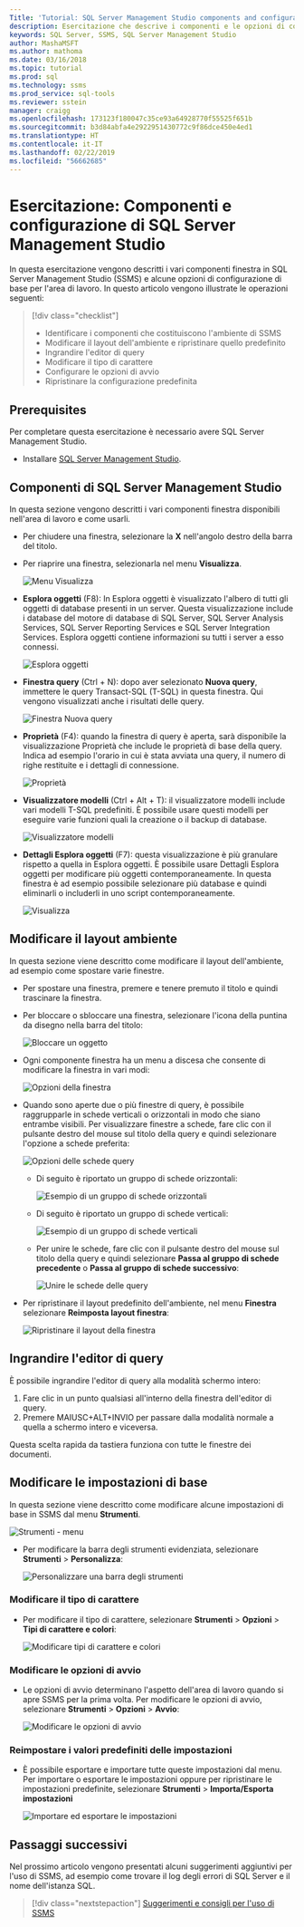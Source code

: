 ```yaml
---
Title: 'Tutorial: SQL Server Management Studio components and configuration'
description: Esercitazione che descrive i componenti e le opzioni di configurazione di base per l'ambiente di SQL Server Management Studio.
keywords: SQL Server, SSMS, SQL Server Management Studio
author: MashaMSFT
ms.author: mathoma
ms.date: 03/16/2018
ms.topic: tutorial
ms.prod: sql
ms.technology: ssms
ms.prod_service: sql-tools
ms.reviewer: sstein
manager: craigg
ms.openlocfilehash: 173123f180047c35ce93a64928770f55525f651b
ms.sourcegitcommit: b3d84abfa4e2922951430772c9f86dce450e4ed1
ms.translationtype: HT
ms.contentlocale: it-IT
ms.lasthandoff: 02/22/2019
ms.locfileid: "56662685"
---
```

# <a name="tutorial-sql-server-management-studio-components-and-configuration"></a>Esercitazione: Componenti e configurazione di SQL Server Management Studio
In questa esercitazione vengono descritti i vari componenti finestra in SQL Server Management Studio (SSMS) e alcune opzioni di configurazione di base per l'area di lavoro. In questo articolo vengono illustrate le operazioni seguenti: 

> [!div class="checklist"]
> * Identificare i componenti che costituiscono l'ambiente di SSMS
> * Modificare il layout dell'ambiente e ripristinare quello predefinito
> * Ingrandire l'editor di query
> * Modificare il tipo di carattere 
> * Configurare le opzioni di avvio 
> * Ripristinare la configurazione predefinita 

## <a name="prerequisites"></a>Prerequisites
Per completare questa esercitazione è necessario avere SQL Server Management Studio.  

- Installare [SQL Server Management Studio](https://docs.microsoft.com/sql/ssms/download-sql-server-management-studio-ssms).

## <a name="sql-server-management-studio-components"></a>Componenti di SQL Server Management Studio
In questa sezione vengono descritti i vari componenti finestra disponibili nell'area di lavoro e come usarli. 

- Per chiudere una finestra, selezionare la **X** nell'angolo destro della barra del titolo. 
- Per riaprire una finestra, selezionarla nel menu **Visualizza**. 

    ![Menu Visualizza](media/ssms-configuration/viewmenu.png)

- **Esplora oggetti** (F8): In Esplora oggetti è visualizzato l'albero di tutti gli oggetti di database presenti in un server. Questa visualizzazione include i database del motore di database di SQL Server, SQL Server Analysis Services, SQL Server Reporting Services e SQL Server Integration Services. Esplora oggetti contiene informazioni su tutti i server a esso connessi. 
    
    ![Esplora oggetti](media/ssms-configuration/objectexplorer.png)
- **Finestra query** (Ctrl + N): dopo aver selezionato **Nuova query**, immettere le query Transact-SQL (T-SQL) in questa finestra. Qui vengono visualizzati anche i risultati delle query.
    
    ![Finestra Nuova query](media/ssms-configuration/newquery.png)

- **Proprietà** (F4): quando la finestra di query è aperta, sarà disponibile la visualizzazione Proprietà che include le proprietà di base della query. Indica ad esempio l'orario in cui è stata avviata una query, il numero di righe restituite e i dettagli di connessione.  

    ![Proprietà](media/ssms-configuration/properties.png)

- **Visualizzatore modelli** (Ctrl + Alt + T): il visualizzatore modelli include vari modelli T-SQL predefiniti. È possibile usare questi modelli per eseguire varie funzioni quali la creazione o il backup di database. 

    ![Visualizzatore modelli](media/ssms-configuration/templates.png)

- **Dettagli Esplora oggetti** (F7): questa visualizzazione è più granulare rispetto a quella in Esplora oggetti. È possibile usare Dettagli Esplora oggetti per modificare più oggetti contemporaneamente. In questa finestra è ad esempio possibile selezionare più database e quindi eliminarli o includerli in uno script contemporaneamente. 

    ![Visualizza](media/ssms-configuration/objectexplorerdetails.PNG) 
 
    

## <a name="change-the-environment-layout"></a>Modificare il layout ambiente 
In questa sezione viene descritto come modificare il layout dell'ambiente, ad esempio come spostare varie finestre. 

- Per spostare una finestra, premere e tenere premuto il titolo e quindi trascinare la finestra. 
- Per bloccare o sbloccare una finestra, selezionare l'icona della puntina da disegno nella barra del titolo:
    
    ![Bloccare un oggetto](media/ssms-configuration/pushpin.png)

- Ogni componente finestra ha un menu a discesa che consente di modificare la finestra in vari modi: 

    ![Opzioni della finestra](media/ssms-configuration/windowoptions.png)

- Quando sono aperte due o più finestre di query, è possibile raggrupparle in schede verticali o orizzontali in modo che siano entrambe visibili. Per visualizzare finestre a schede, fare clic con il pulsante destro del mouse sul titolo della query e quindi selezionare l'opzione a schede preferita: 
 
    ![Opzioni delle schede query](media/ssms-configuration/querytabbedoptions.png)

    - Di seguito è riportato un gruppo di schede orizzontali:

      ![Esempio di un gruppo di schede orizzontali](media/ssms-configuration/horizontaltab.png)     
    
    - Di seguito è riportato un gruppo di schede verticali:

      ![Esempio di un gruppo di schede verticali](media/ssms-configuration/verticaltabgroup.png)
        
    - Per unire le schede, fare clic con il pulsante destro del mouse sul titolo della query e quindi selezionare **Passa al gruppo di schede precedente** o **Passa al gruppo di schede successivo**:
    
      ![Unire le schede delle query](media/ssms-configuration/mergetabgroups.png)

- Per ripristinare il layout predefinito dell'ambiente, nel menu **Finestra** selezionare **Reimposta layout finestra**:
 
    ![Ripristinare il layout della finestra](media/ssms-configuration/resetwindowlayout.png)
    
## <a name="maximize-query-editor"></a>Ingrandire l'editor di query
È possibile ingrandire l'editor di query alla modalità schermo intero:

1. Fare clic in un punto qualsiasi all'interno della finestra dell'editor di query.
2. Premere MAIUSC+ALT+INVIO per passare dalla modalità normale a quella a schermo intero e viceversa. 

Questa scelta rapida da tastiera funziona con tutte le finestre dei documenti. 



## <a name="change-basic-settings"></a>Modificare le impostazioni di base
In questa sezione viene descritto come modificare alcune impostazioni di base in SSMS dal menu **Strumenti**.

  ![Strumenti - menu](media/ssms-configuration/tools.png)


- Per modificare la barra degli strumenti evidenziata, selezionare **Strumenti** > **Personalizza**:

    ![Personalizzare una barra degli strumenti](media/ssms-configuration/toolbar.png)

### <a name="change-the-font"></a>Modificare il tipo di carattere
- Per modificare il tipo di carattere, selezionare **Strumenti** > **Opzioni** > **Tipi di carattere e colori**:

     ![Modificare tipi di carattere e colori](media/ssms-configuration/fontsandcolors.png)

### <a name="change-startup-options"></a>Modificare le opzioni di avvio
- Le opzioni di avvio determinano l'aspetto dell'area di lavoro quando si apre SSMS per la prima volta. Per modificare le opzioni di avvio, selezionare **Strumenti** > **Opzioni** > **Avvio**:
 
    ![Modificare le opzioni di avvio](media/ssms-configuration/startup.png)

### <a name="reset-settings-to-the-default"></a>Reimpostare i valori predefiniti delle impostazioni
- È possibile esportare e importare tutte queste impostazioni dal menu. Per importare o esportare le impostazioni oppure per ripristinare le impostazioni predefinite, selezionare **Strumenti** > **Importa/Esporta impostazioni** 

    ![Importare ed esportare le impostazioni](media/ssms-configuration/settings.png)



## <a name="next-steps"></a>Passaggi successivi
Nel prossimo articolo vengono presentati alcuni suggerimenti aggiuntivi per l'uso di SSMS, ad esempio come trovare il log degli errori di SQL Server e il nome dell'istanza SQL. 

> [!div class="nextstepaction"]
> [Suggerimenti e consigli per l'uso di SSMS](ssms-tricks.md)
 
 




